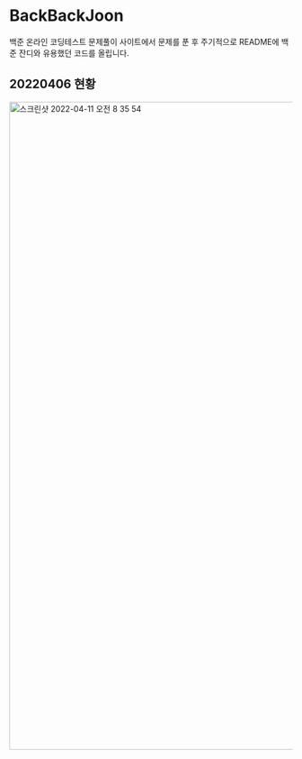 # BackBackJoon
백준 온라인 코딩테스트 문제풀이 사이트에서 문제를 푼 후 주기적으로 README에 백준 잔디와 유용했던 코드를 올립니다.

## 20220406 현황
<img width="1150" alt="스크린샷 2022-04-11 오전 8 35 54" src="https://user-images.githubusercontent.com/65931336/162644803-cc4ffbce-781b-4c3d-a26d-f37d12f565a4.png">
